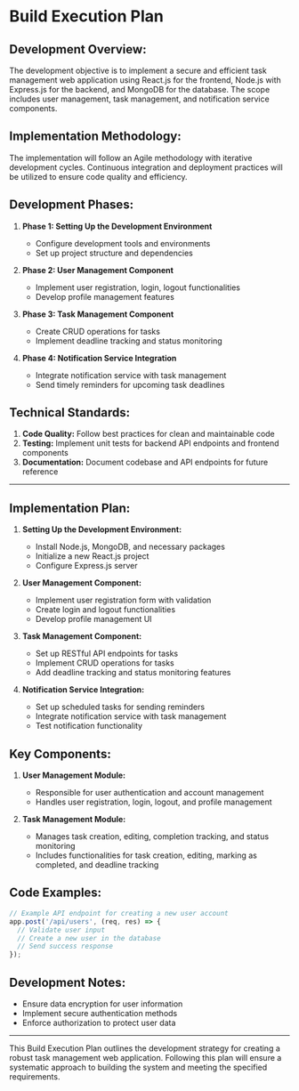 # Build Execution Plan

## Development Overview:
The development objective is to implement a secure and efficient task management web application using React.js for the frontend, Node.js with Express.js for the backend, and MongoDB for the database. The scope includes user management, task management, and notification service components.

## Implementation Methodology:
The implementation will follow an Agile methodology with iterative development cycles. Continuous integration and deployment practices will be utilized to ensure code quality and efficiency.

## Development Phases:
1. **Phase 1: Setting Up the Development Environment**
   - Configure development tools and environments
   - Set up project structure and dependencies

2. **Phase 2: User Management Component**
   - Implement user registration, login, logout functionalities
   - Develop profile management features

3. **Phase 3: Task Management Component**
   - Create CRUD operations for tasks
   - Implement deadline tracking and status monitoring

4. **Phase 4: Notification Service Integration**
   - Integrate notification service with task management
   - Send timely reminders for upcoming task deadlines

## Technical Standards:
1. **Code Quality:** Follow best practices for clean and maintainable code
2. **Testing:** Implement unit tests for backend API endpoints and frontend components
3. **Documentation:** Document codebase and API endpoints for future reference

---

## Implementation Plan:
1. **Setting Up the Development Environment:**
   - Install Node.js, MongoDB, and necessary packages
   - Initialize a new React.js project
   - Configure Express.js server

2. **User Management Component:**
   - Implement user registration form with validation
   - Create login and logout functionalities
   - Develop profile management UI

3. **Task Management Component:**
   - Set up RESTful API endpoints for tasks
   - Implement CRUD operations for tasks
   - Add deadline tracking and status monitoring features

4. **Notification Service Integration:**
   - Set up scheduled tasks for sending reminders
   - Integrate notification service with task management
   - Test notification functionality

## Key Components:
1. **User Management Module:**
   - Responsible for user authentication and account management
   - Handles user registration, login, logout, and profile management

2. **Task Management Module:**
   - Manages task creation, editing, completion tracking, and status monitoring
   - Includes functionalities for task creation, editing, marking as completed, and deadline tracking

## Code Examples:
```javascript
// Example API endpoint for creating a new user account
app.post('/api/users', (req, res) => {
  // Validate user input
  // Create a new user in the database
  // Send success response
});
```

## Development Notes:
- Ensure data encryption for user information
- Implement secure authentication methods
- Enforce authorization to protect user data

---

This Build Execution Plan outlines the development strategy for creating a robust task management web application. Following this plan will ensure a systematic approach to building the system and meeting the specified requirements.